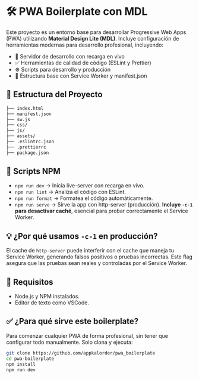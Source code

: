 # 🛠️ PWA Boilerplate con MDL

Este proyecto es un entorno base para desarrollar Progressive Web Apps (PWA) utilizando **Material Design Lite (MDL)**. Incluye configuración de herramientas modernas para desarrollo profesional, incluyendo:

- 📡 Servidor de desarrollo con recarga en vivo
- ✅ Herramientas de calidad de código (ESLint y Prettier)
- ⚙️ Scripts para desarrollo y producción
- 📱 Estructura base con Service Worker y manifest.json

## 📂 Estructura del Proyecto

```bash
├── index.html
├── manifest.json
├── sw.js
├── css/
├── js/
├── assets/
├── .eslintrc.json
├── .prettierrc
├── package.json
```


## 🚀 Scripts NPM

- `npm run dev` → Inicia live-server con recarga en vivo.
- `npm run lint` → Analiza el código con ESLint.
- `npm run format` → Formatea el código automáticamente.
- `npm run serve` → Sirve la app con http-server (producción). **Incluye `-c-1` para desactivar caché**, esencial para probar correctamente el Service Worker.

## 💡 ¿Por qué usamos `-c-1` en producción?

El cache de `http-server` puede interferir con el cache que maneja tu Service Worker, generando falsos positivos o pruebas incorrectas. Este flag asegura que las pruebas sean reales y controladas por el Service Worker.

## 🧱 Requisitos

- Node.js y NPM instalados.
- Editor de texto como VSCode.

## ✅ ¿Para qué sirve este boilerplate?

Para comenzar cualquier PWA de forma profesional, sin tener que configurar todo manualmente. Solo clona y ejecuta:
```bash
git clone https://github.com/appkalorder/pwa_boilerplate
cd pwa-boilerplate
npm install
npm run dev
```

